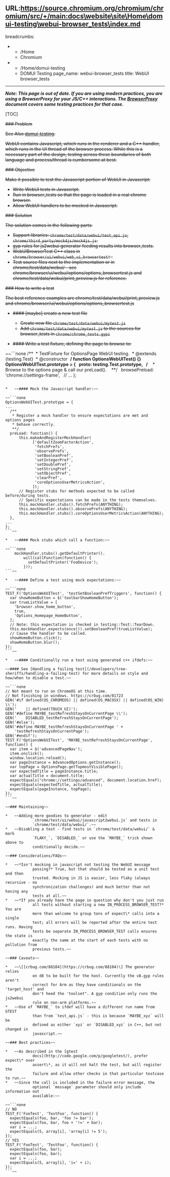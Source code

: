 URL:https://source.chromium.org/chromium/chromium/src/+/main:docs\website\site\Home\domui-testing\webui-browser_tests\index.md
---
breadcrumbs:
- - /Home
  - Chromium
- - /Home/domui-testing
  - DOMUI Testing
page_name: webui-browser_tests
title: WebUI browser_tests
---

***Note: This page is out of date. If you are using modern practices, you are
using a BrowserProxy for your JS/C++ interactions. The
[BrowserProxy](https://docs.google.com/document/d/1c20VYdwpUPyBRQeAS0CMr6ahwWnb0s26gByomOwqDjk/edit)
document covers some testing practices for that case.***

[TOC]

~~### Problem~~

~~See Also [domui-testing](/Home/domui-testing).~~

~~WebUI contains Javascript, which runs in the renderer and a C++ handler, which
runs in the UI thread of the browser process. While this is a necessary part of
the design, testing across these boundaries of both language and process/thread
is cumbersome at best.~~

~~### Objective~~

~~Make it possible to test the Javascript portion of WebUI in Javascript:~~

*   ~~Write WebUI tests in Javascript.~~
*   ~~Run in browser_tests so that the page is loaded in a real chrome
            browser.~~
*   ~~Allow WebUI handlers to be mocked in Javascript.~~

~~### Solution~~

~~The solution comes in the following parts:~~

*   ~~Support libraries: `chrome/test/data/webui/test_api.js`,
            `chrome/third_party/mock4js/mock4js.js`.~~
*   ~~gyp rules for js2webui generator feeding results into
            browser_tests.~~
*   ~~WebUIBrowserTest C++ class in
            `chrome/browser/ui/webui/web_ui_browsertest*` .~~
*   ~~Test source files next to the implementation or in
            chrome/test/data/webui/ - see
            chrome/browser/ui/webui/options/options_browsertest.js and
            chrome/test/data/webui/print_preview.js for reference.~~

~~### How to write a test~~

~~The best reference examples are chrome/test/data/webui/print_preview.js and
chrome/browser/ui/webui/options/options_browsertest.js~~

*   ~~#### \[maybe\] create a new test file~~

    *   ~~Create new file `chrome/test/data/webui/`*`mytest`*`.js`~~
    *   ~~Add `chrome/test/data/webui/`*`mytest`*`.js` to the sources
                for browser_tests in `chrome/chrome_tests.gypi`~~

*   ~~#### Write a test fixture, defining the page to browse to:~~

~~```none
/**
 * TestFixture for OptionsPage WebUI testing.
 * @extends {testing.Test}
 * @constructor
 **/
function OptionsWebUITest() {}
OptionsWebUITest.prototype = {
  __proto__: testing.Test.prototype,
  /**
   * Browse to the options page & call our preLoad().
   **/
  browsePreload: 'chrome://settings-frame',
  // ...
};
```~~

*   ~~#### Mock the Javascript handler:~~

~~```none
OptionsWebUITest.prototype = {
...
  /**
   * Register a mock handler to ensure expectations are met and options pages
   * behave correctly.
   **/
  preLoad: function() {
      this.makeAndRegisterMockHandler(
            ['defaultZoomFactorAction',
             'fetchPrefs',
             'observePrefs',
             'setBooleanPref',
             'setIntegerPref',
             'setDoublePref',
             'setStringPref',
             'setObjectPref',
             'clearPref',
             'coreOptionsUserMetricsAction',
            ]);
      // Register stubs for methods expected to be called before/during tests.
      // Specific expectations can be made in the tests themselves.
      this.mockHandler.stubs().fetchPrefs(ANYTHING);
      this.mockHandler.stubs().observePrefs(ANYTHING);
      this.mockHandler.stubs().coreOptionsUserMetricsAction(ANYTHING);
  },
...
};
```~~

*   ~~#### Mock stubs which call a function:~~

~~```none
    mockHandler.stubs().getDefaultPrinter().
        will(callFunction(function() {
          setDefaultPrinter('FooDevice');
        }));
```~~

*   ~~#### Define a test using mock expectations:~~

~~```none
TEST_F('OptionsWebUITest', 'testSetBooleanPrefTriggers', function() {
  var showHomeButton = $('toolbarShowHomeButton');
  var trueListValue = [
    'browser.show_home_button',
    true,
    'Options_Homepage_HomeButton',
  ];
  // Note: this expectation is checked in testing::Test::TearDown.
  this.mockHandler.expects(once()).setBooleanPref(trueListValue);
  // Cause the handler to be called.
  showHomeButton.click();
  showHomeButton.blur();
});
```~~

*   ~~#### Conditionally run a test using generated c++ ifdefs:~~

~~#### See [Handling a failing test](/developers/tree-sheriffs/handling-a-failing-test) for more details on style and how/when to disable a test.~~

~~```none
// Not meant to run on ChromeOS at this time.
// Not finishing in windows. https://crbug.com/81723
GEN('#if defined(OS_CHROMEOS) || defined(OS_MACOSX) || defined(OS_WIN) \\');
GEN('    || defined(TOUCH_UI)');
GEN('#define MAYBE_testRefreshStaysOnCurrentPage \\');
GEN('    DISABLED_testRefreshStaysOnCurrentPage');
GEN('#else');
GEN('#define MAYBE_testRefreshStaysOnCurrentPage ' +
    'testRefreshStaysOnCurrentPage');
GEN('#endif');
TEST_F('OptionsWebUITest', 'MAYBE_testRefreshStaysOnCurrentPage', function() {
  var item = $('advancedPageNav');
  item.onclick();
  window.location.reload();
  var pageInstance = AdvancedOptions.getInstance();
  var topPage = OptionsPage.getTopmostVisiblePage();
  var expectedTitle = pageInstance.title;
  var actualTitle = document.title;
  expectEquals("chrome://settings/advanced", document.location.href);
  expectEquals(expectedTitle, actualTitle);
  expectEquals(pageInstance, topPage);
});
```~~

~~### Maintaining~~

*   ~~Adding more goodies to generator - edit
            `chrome/test/ui/webui/javascript2webui.js` and tests in
            `chrome/test/data/webui/`.~~
*   ~~Disabling a test - find tests in `chrome/test/data/webui/` & mark
            `FLAKY_`, `DISABLED_` or use the `MAYBE_` trick shown above to
            conditionally decide.~~

~~### Considerations/FAQs~~

*   ~~*Isn't mocking in javascript not testing the WebUI message
            passing?* True, but that should be tested as a unit test and then
            trusted. Mocking in JS is easier, less flaky (always recursive - no
            synchronization challenges) and much better than not having any
            tests at all.~~
*   ~~*If you already have the page in question why don't you just run
            all tests without starting a new IN_PROCESS_BROWSER_TEST?* You are
            more than welcome to group tons of expect\* calls into a single
            test; all errors will be reported after the entire test runs. Having
            tests be separate IN_PROCESS_BROWSER_TEST calls ensures the state is
            exactly the same at the start of each tests with no pollution from
            previous tests.~~

~~### Caveats~~

*   ~~\[[crbug.com/88104](https://crbug.com/88104)\] The generator relies
            on d8 to be built for the host. Currently the v8.gyp rules aren't
            correct for Arm as they have conditionals on the 'target_host' and
            don't heed the 'toolset". A gyp condition only runs the js2webui
            rule on non-arm platforms.~~
*   ~~Use of `MAYBE_` to ifdef will have a different run name from GTEST
            than from `test_api.js` - this is because `MAYBE_xyz` will be
            defined as either `xyz` or `DISABLED_xyz` in C++, but not changed in
            javascript.~~

~~### Best practices~~

*   ~~As described in the [gtest
            docs](http://code.google.com/p/googletest/), prefer expect\* over
            assert\*, as it will not halt the test, but will register the
            failure and allow other checks in that particular testcase to run.~~
*   ~~Since the call is included in the failure error message, the
            optional `message` parameter should only include information not
            available:~~

~~```none
// NO
TEST_F('FooTest', 'TestFoo', function() {
  expectEquals(foo, bar, 'foo != bar');
  expectEquals(foo, bar, foo + '!=' + bar);
  var i = ...;
  expectEquals(5, array[i], 'array[i] != 5');
});
// YES
TEST_F('FooTest', 'TestFoo', function() {
  expectEquals(foo, bar);
  expectEquals(foo, bar);
  var i = ...;
  expectEquals(5, array[i], 'i=' + i);
});
```~~

